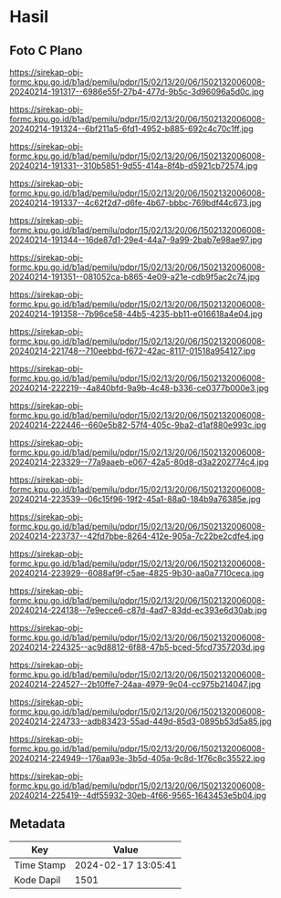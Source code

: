 # Hasil

## Foto C Plano

https://sirekap-obj-formc.kpu.go.id/b1ad/pemilu/pdpr/15/02/13/20/06/1502132006008-20240214-191317--6986e55f-27b4-477d-9b5c-3d96096a5d0c.jpg

https://sirekap-obj-formc.kpu.go.id/b1ad/pemilu/pdpr/15/02/13/20/06/1502132006008-20240214-191324--6bf211a5-6fd1-4952-b885-692c4c70c1ff.jpg

https://sirekap-obj-formc.kpu.go.id/b1ad/pemilu/pdpr/15/02/13/20/06/1502132006008-20240214-191331--310b5851-9d55-414a-8f4b-d5921cb72574.jpg

https://sirekap-obj-formc.kpu.go.id/b1ad/pemilu/pdpr/15/02/13/20/06/1502132006008-20240214-191337--4c62f2d7-d6fe-4b67-bbbc-769bdf44c673.jpg

https://sirekap-obj-formc.kpu.go.id/b1ad/pemilu/pdpr/15/02/13/20/06/1502132006008-20240214-191344--16de87d1-29e4-44a7-9a99-2bab7e98ae97.jpg

https://sirekap-obj-formc.kpu.go.id/b1ad/pemilu/pdpr/15/02/13/20/06/1502132006008-20240214-191351--081052ca-b865-4e09-a21e-cdb9f5ac2c74.jpg

https://sirekap-obj-formc.kpu.go.id/b1ad/pemilu/pdpr/15/02/13/20/06/1502132006008-20240214-191358--7b96ce58-44b5-4235-bb11-e016618a4e04.jpg

https://sirekap-obj-formc.kpu.go.id/b1ad/pemilu/pdpr/15/02/13/20/06/1502132006008-20240214-221748--710eebbd-f672-42ac-8117-01518a954127.jpg

https://sirekap-obj-formc.kpu.go.id/b1ad/pemilu/pdpr/15/02/13/20/06/1502132006008-20240214-222219--4a840bfd-9a9b-4c48-b336-ce0377b000e3.jpg

https://sirekap-obj-formc.kpu.go.id/b1ad/pemilu/pdpr/15/02/13/20/06/1502132006008-20240214-222446--660e5b82-57f4-405c-9ba2-d1af880e993c.jpg

https://sirekap-obj-formc.kpu.go.id/b1ad/pemilu/pdpr/15/02/13/20/06/1502132006008-20240214-223329--77a9aaeb-e067-42a5-80d8-d3a2202774c4.jpg

https://sirekap-obj-formc.kpu.go.id/b1ad/pemilu/pdpr/15/02/13/20/06/1502132006008-20240214-223539--06c15f96-19f2-45a1-88a0-184b9a76385e.jpg

https://sirekap-obj-formc.kpu.go.id/b1ad/pemilu/pdpr/15/02/13/20/06/1502132006008-20240214-223737--42fd7bbe-8264-412e-905a-7c22be2cdfe4.jpg

https://sirekap-obj-formc.kpu.go.id/b1ad/pemilu/pdpr/15/02/13/20/06/1502132006008-20240214-223929--6088af9f-c5ae-4825-9b30-aa0a7710ceca.jpg

https://sirekap-obj-formc.kpu.go.id/b1ad/pemilu/pdpr/15/02/13/20/06/1502132006008-20240214-224138--7e9ecce6-c87d-4ad7-83dd-ec393e6d30ab.jpg

https://sirekap-obj-formc.kpu.go.id/b1ad/pemilu/pdpr/15/02/13/20/06/1502132006008-20240214-224325--ac9d8812-6f88-47b5-bced-5fcd7357203d.jpg

https://sirekap-obj-formc.kpu.go.id/b1ad/pemilu/pdpr/15/02/13/20/06/1502132006008-20240214-224527--2b10ffe7-24aa-4979-9c04-cc975b214047.jpg

https://sirekap-obj-formc.kpu.go.id/b1ad/pemilu/pdpr/15/02/13/20/06/1502132006008-20240214-224733--adb83423-55ad-449d-85d3-0895b53d5a85.jpg

https://sirekap-obj-formc.kpu.go.id/b1ad/pemilu/pdpr/15/02/13/20/06/1502132006008-20240214-224949--176aa93e-3b5d-405a-9c8d-1f76c8c35522.jpg

https://sirekap-obj-formc.kpu.go.id/b1ad/pemilu/pdpr/15/02/13/20/06/1502132006008-20240214-225419--4df55932-30eb-4f66-9565-1643453e5b04.jpg


## Metadata

| Key        | Value               |
| ---------- | ------------------- |
| Time Stamp | 2024-02-17 13:05:41 |
| Kode Dapil | 1501                |



